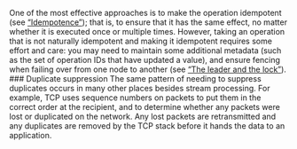 
One of the most effective approaches is to make the operation idempotent (see
[“Idempotence”](ch11.html#sec_stream_idempotence)); that is, to ensure that it has the same effect, no matter whether it is
executed once or multiple times. However, taking an operation that is not naturally idempotent and
making it idempotent requires some effort and care: you may need to maintain some additional
metadata (such as the set of operation IDs that have updated a value), and ensure fencing when
failing over from one node to another (see [“The leader and the lock”](ch08.html#sec_distributed_lock_fencing)). ### Duplicate suppression 
The same pattern of needing to suppress duplicates occurs in many other places besides stream
processing. For example, TCP uses sequence numbers on packets to put them in the correct order at
the recipient, and to determine whether any packets were lost or duplicated on the network. Any lost
packets are retransmitted and any duplicates are removed by the TCP stack before it hands the data
to an application.